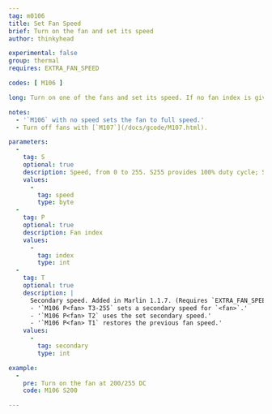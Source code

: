 ```yaml
---
tag: m0106
title: Set Fan Speed
brief: Turn on the fan and set its speed
author: thinkyhead

experimental: false
group: thermal
requires: EXTRA_FAN_SPEED

codes: [ M106 ]

long: Turn on one of the fans and set its speed. If no fan index is given, the print cooling fan is selected. The fan speed applies to the next block added to the planner, so it will not take effect until previous moves in the planner are done. Under manual control with an idle machine, `M106` will change the fan speed immediately.

notes:
  - '`M106` with no speed sets the fan to full speed.'
  - Turn off fans with [`M107`](/docs/gcode/M107.html).

parameters:
  -
    tag: S
    optional: true
    description: Speed, from 0 to 255. S255 provides 100% duty cycle; S128 produces 50%.
    values:
      -
        tag: speed
        type: byte
  -
    tag: P
    optional: true
    description: Fan index
    values:
      -
        tag: index
        type: int
  -
    tag: T
    optional: true
    description: |
      Secondary speed. Added in Marlin 1.1.7. (Requires `EXTRA_FAN_SPEED`)
      - '`M106 P<fan> T3-255` sets a secondary speed for `<fan>`.'
      - '`M106 P<fan> T2` uses the set secondary speed.'
      - '`M106 P<fan> T1` restores the previous fan speed.'
    values:
      -
        tag: secondary
        type: int

example:
  -
    pre: Turn on the fan at 200/255 DC
    code: M106 S200

---
```

